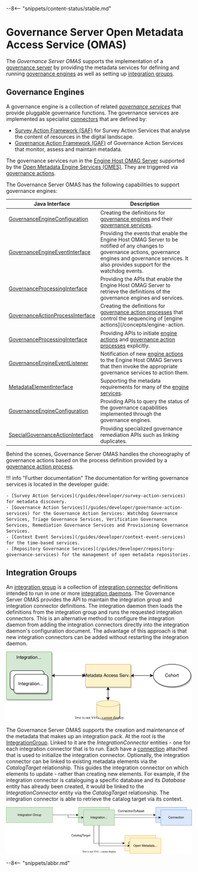 <!-- SPDX-License-Identifier: CC-BY-4.0 -->
<!-- Copyright Contributors to the Egeria project. -->

--8<-- "snippets/content-status/stable.md"

# Governance Server Open Metadata Access Service (OMAS)

The *Governance Server OMAS* supports the implementation of a [governance server](/concepts/governance-server) by providing the metadata services for defining and running [governance engines](#governance-engines) as well as setting up [integration groups](#integration-groups).

## Governance Engines

A governance engine is a collection of related *[governance services](/concepts/governance-service)* that provide pluggable governance functions.  The governance services are implemented as 
specialist [connectors](/frameworks/ocf/overview) that are defined by:

* [Survey Action Framework (SAF)](/frameworks/saf/overview) for Survey Action Services that analyse the content of resources in the digital landscape.
* [Governance Action Framework (GAF)](/frameworks/gaf/overview) of Governance Action Services that monitor, assess and maintain metadata.

The governance services run in the [Engine Host OMAG Server](/concepts/engine-host) supported by the [Open Metadata Engine Services (OMES)](/services/omes).  They are triggered via [governance actions](/concepts/governane-action).

The Governance Server OMAS has the following capabilities to support governance engines:

| Java Interface                                                                                                                                                    | Description                                                                                                                                                                                                      |
|-------------------------------------------------------------------------------------------------------------------------------------------------------------------|------------------------------------------------------------------------------------------------------------------------------------------------------------------------------------------------------------------|
| [GovernanceEngineConfiguration](https://odpi.github.io/egeria/org/odpi/openmetadata/accessservices/governanceengine/api/GovernanceEngineConfiguration.html)       | Creating the definitions for [governance engines](/concepts/governance-engine) and their [governance services](/concepts/governance-service).                                                                    |
| [GovernanceEngineEventInterface](https://odpi.github.io/egeria/org/odpi/openmetadata/accessservices/governanceengine/api/GovernanceEngineEventInterface.html)     | Providing the events that enable the Engine Host OMAG Server to be notified of any changes to governance actions, governance engines and governance services.  It also provides support for the watchdog events. |
| [GovernanceProcessingInterface](https://odpi.github.io/egeria/org/odpi/openmetadata/accessservices/governanceengine/api/GovernanceProcessingInterface.html)       | Providing the APIs that enable the Engine Host OMAG Server to retrieve the definitions of the governance engines and services.                                                                                   |
| [GovernanceActionProcessInterface](https://odpi.github.io/egeria/org/odpi/openmetadata/accessservices/governanceengine/api/GovernanceActionProcessInterface.html) | Creating the definitions for [governance action processes](/concepts/governance-action-process) that control the sequencing of [engine actions](/concepts/engine-action.                                         |
| [GovernanceProcessingInterface](https://odpi.github.io/egeria/org/odpi/openmetadata/accessservices/governanceengine/api/GovernanceProcessingInterface.html)       | Providing APIs to initiate [engine actions](/concepts/engine-action) and [governance action processes](/concepts/governance-action-process) explicitly.                                                          |
| [GovernanceEngineEventListener](https://odpi.github.io/egeria/org/odpi/openmetadata/accessservices/governanceengine/api/GovernanceEngineEventListener.html)       | Notification of new [engine actions](/concepts/engine-action) to the Engine Host OMAG Servers that then invoke the appropriate governance services to action them.                                               |
| [MetadataElementInterface](https://odpi.github.io/egeria/org/odpi/openmetadata/commonservices/gaf/api/MetadataElementInterface.html)                              | Supporting the metadata requirements for many of the [engine services](/services/omes).                                                                                                                          |
| [GovernanceEngineConfiguration](https://odpi.github.io/egeria/org/odpi/openmetadata/accessservices/governanceengine/api/GovernanceEngineConfiguration.html)       | Providing APIs to query the status of the governance capabilities implemented through the governance engines.                                                                                                    |
| [SpecialGovernanceActionInterface](https://odpi.github.io/egeria/org/odpi/openmetadata/accessservices/governanceengine/api/SpecialGovernanceActionInterface.html) | Providing specialized governance remediation APIs such as linking duplicates.                                                                                                                                    |

Behind the scenes, Governance Server OMAS handles the choreography of governance actions based on the process definition provided by a [governance action process](/concepts/governance-action-process).

!!! info "Further documentation"
    The documentation for writing governance services is located in the developer guide:

    - [Survey Action Services](/guides/developer/survey-action-services) for metadata discovery.
    - [Governance Action Services](/guides/developer/governance-action-services) for the Governance Action Services: Watchdog Governance Services, Triage Governance Services, Verification Governance Services, Remediation Governance Services and Provisioning Governance Services.
    - [Context Event Services](/guides/developer/context-event-services) for the time-based services.
    - [Repository Governance Services](/guides/developer/repository-governance-services) for the management of open metadata repositories.


## Integration Groups

An [integration group](/concepts/integration-group) is a collection of [integration connector](/concepts/integration-connector) definitions intended to run in one or more [integration daemons](/concepts/integration-daemon).  The Governance Server OMAS provides the API to maintain the integration group and integration connector definitions.  The integration daemon then loads the definitions from the integration group and runs the requested integration connectors.  This is an alternative method to configure the integration daemon from adding the integration connectors directly into the integration daemon's configuration document.  The advantage of this approach is that new integration connectors can be added without restarting the integration daemon.

![integration group operation](integration-group-use.svg)

The Governance Server OMAS supports the creation and maintenance of the metadata that makes up an integration pack.  At the root is the [IntegrationGroup](/types/4/0464-Dynamic-Integration-Group).  Linked to it are the *IntegrationConnector* entities - one for each integration connector that is to run.  Each have a [connection](/concepts/connection) attached that is used to initialize the integration connector.  Optionally, the integration connector can be linked to existing metadata elements via the *CatalogTarget* relationship.  This guides the integration connector on which elements to update - rather than creating new elements.  For example, if the integration connector is cataloguing a specific database and its *Database* entity has already been created, it would be linked to the *IntegrationConnector* entity via the *CatalogTarget* relationship.  The integration connector is able to retrieve the catalog target via its context.

![integration group example](integration-group-example.svg)



--8<-- "snippets/abbr.md"
